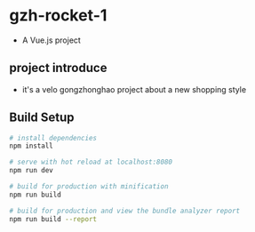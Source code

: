 # gzh-rocket-1

- A Vue.js project
## project introduce
- it's a velo gongzhonghao project about a new shopping style

## Build Setup

``` bash
# install dependencies
npm install

# serve with hot reload at localhost:8080
npm run dev

# build for production with minification
npm run build

# build for production and view the bundle analyzer report
npm run build --report
```